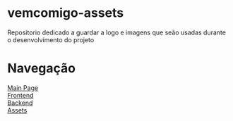 # vemcomigo-assets
Repositorio dedicado a guardar a logo e imagens que seão usadas durante o desenvolvimento do projeto 

# Navegação
<a href="https://github.com/Vem-Comigo" target="_blank">Main Page</a> <br>
<a href="https://github.com/Vem-Comigo/vemcomigo-frontend" target="_blank">Frontend</a> <br>
<a href="https://github.com/Vem-Comigo/vemcomigo-backend" target="_blank">Backend</a> <br>
<a href="https://github.com/Vem-Comigo/vemcomigo-assets" target="_blank">Assets</a>



